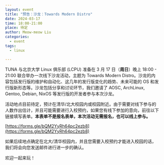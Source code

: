```yaml
---
layout: event
title: "预告：沙龙：Towards Modern Distro"
date: 2024-03-17
time: 18:00-21:00
place: 待定
author: Meow-meow Liu
categories:
  - event
tags:
  - linux

---
```


TUNA 与北京大学 Linux 俱乐部 (LCPU) 准备在 3 月 17 日（**周日**）晚上 18:00 - 21:00 联合举办一次线下沙龙活动，主题为 Towards Modern Distro。沙龙的内容包括发行版的维护和自动化、这几年的发行版变化的趋势、未来可能的 OS 和发行版新形态等。沙龙包括分享和讨论环节，我们邀请了 AOSC, ArchLinux, Gentoo, Debian, NixOS 等发行版的开发者参与本次沙龙。

活动地点目前待定，预计在清华/北大校园内或校园附近。由于需要对线下参与的人数作出估计，并且可能需要进行入校预约，如果您有线下参加的意向，前往以下链接填写表单。**本表单不是报名表单，本次活动无需报名，也可以线上参与。**

[https://forms.gle/bQM2YyRh64pc2ezb8](https://forms.gle/bQM2YyRh64pc2ezb8)

如果后续地点确定在北大/清华校园内，并且您需要入校预约才能进入校园的话，我们将会向您发送邮件进行进一步的确认。

欢迎一起来玩！
